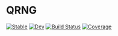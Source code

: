 # QRNG

[![Stable](https://img.shields.io/badge/docs-stable-blue.svg)](https://foldfelis.github.io/QRNG.jl/stable/)
[![Dev](https://img.shields.io/badge/docs-dev-blue.svg)](https://foldfelis.github.io/QRNG.jl/dev/)
[![Build Status](https://github.com/foldfelis/QRNG.jl/actions/workflows/CI.yml/badge.svg?branch=master)](https://github.com/foldfelis/QRNG.jl/actions/workflows/CI.yml?query=branch%3Amaster)
[![Coverage](https://codecov.io/gh/foldfelis/QRNG.jl/branch/master/graph/badge.svg)](https://codecov.io/gh/foldfelis/QRNG.jl)
